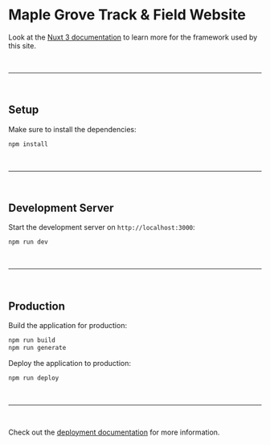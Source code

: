 # Maple Grove Track & Field Website

Look at the [Nuxt 3 documentation](https://nuxt.com/docs/getting-started/introduction) to learn more for the framework used by this site.

<br>

- - -

<br>

## Setup

Make sure to install the dependencies:

```bash
npm install
```

<br>

- - -

<br>

## Development Server

Start the development server on `http://localhost:3000`:

```bash
npm run dev
```

<br>

- - -

<br>

## Production

Build the application for production:

```bash
npm run build
npm run generate
```

Deploy the application to production:

```bash
npm run deploy
```

<br>

- - -

<br>

Check out the [deployment documentation](https://nuxt.com/docs/getting-started/deployment) for more information.
